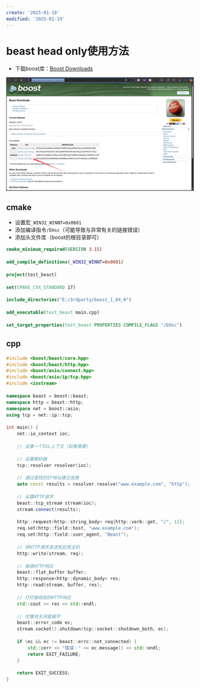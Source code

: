 ```yaml
---
create: '2025-01-18'
modified: '2025-01-19'
---
```


# beast head only使用方法

* 下载boost库：[Boost Downloads](https://www.boost.org/users/download/)

![image-20250118142157540](./assets/image-20250118142157540.png)

## cmake

* 设置宏`_WIN32_WINNT=0x0601`
* 添加编译指令`/EHsc`（可能导致与异常有关的链接错误）
* 添加头文件库（boost的根目录即可）

```cmake
cmake_minimum_required(VERSION 3.15)

add_compile_definitions(_WIN32_WINNT=0x0601)

project(test_beast)

set(CMAKE_CXX_STANDARD 17)

include_directories("E:/3rdparty/boost_1_84_0")

add_executable(test_beast main.cpp)

set_target_properties(test_beast PROPERTIES COMPILE_FLAGS "/EHsc")
```

## cpp

```c++
#include <boost/beast/core.hpp>
#include <boost/beast/http.hpp>
#include <boost/asio/connect.hpp>
#include <boost/asio/ip/tcp.hpp>
#include <iostream>

namespace beast = boost::beast;
namespace http = beast::http;
namespace net = boost::asio;
using tcp = net::ip::tcp;

int main() {
    net::io_context ioc;

    // 设置一个SSL上下文（如果需要）

    // 设置解析器
    tcp::resolver resolver(ioc);

    // 通过查找的IP地址建立连接
    auto const results = resolver.resolve("www.example.com", "http");

    // 设置HTTP请求
    beast::tcp_stream stream(ioc);
    stream.connect(results);

    http::request<http::string_body> req{http::verb::get, "/", 11};
    req.set(http::field::host, "www.example.com");
    req.set(http::field::user_agent, "Beast");

    // 将HTTP请求发送到远程主机
    http::write(stream, req);

    // 接收HTTP响应
    beast::flat_buffer buffer;
    http::response<http::dynamic_body> res;
    http::read(stream, buffer, res);

    // 打印接收到的HTTP响应
    std::cout << res << std::endl;

    // 优雅地关闭套接字
    beast::error_code ec;
    stream.socket().shutdown(tcp::socket::shutdown_both, ec);

    if (ec && ec != beast::errc::not_connected) {
        std::cerr << "错误：" << ec.message() << std::endl;
        return EXIT_FAILURE;
    }

    return EXIT_SUCCESS;
}

```